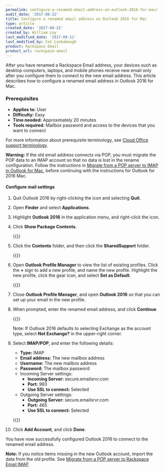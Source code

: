 ```yaml
---
permalink: configure-a-renamed-email-address-on-outlook-2016-for-mac/
audit_date: '2017-08-22'
title: Configure a renamed email address on Outlook 2016 for Mac
type: article
created_date: '2017-08-22'
created_by: William Loy
last_modified_date: '2017-09-11'
last_modified_by: Cat Lookabaugh
product: Rackspace Email
product_url: rackspace-email
---
```


After you have renamed a Rackspace Email address, your devices such as desktop computers, laptops, and mobile phones receive new email only after you configure them to connect to the new email address. This article describes how to configure a renamed email address in Outlook 2016 for Mac.

### Prerequisites

- **Applies to:** User
- **Difficulty:** Easy
- **Time needed:** Approximately 20 minutes
- **Tools required:**  Mailbox password and access to the devices that you want to connect

For more information about prerequisite terminology, see [Cloud Office support terminology](/how-to/cloud-office-support-terminology/).

**Warning:** If the old email address connects via POP, you must migrate the POP data to an IMAP account so that no data is lost in the rename configuration. Follow the instructions in [Migrate from a POP server to IMAP in Outlook for Mac](/how-to/migrating-from-a-pop-server-to-rackspace-email-imap-using-outlook-2011-mac/), before continuing with the instructions for Outlook for 2016 Mac.

#### Configure mail settings

1. Quit Outlook 2016 by right-clicking the icon and selecting **Quit**.
2. Open **Finder** and select **Applications**.
3. Highlight **Outlook 2016** in the application menu, and right-click the icon.
4. Click **Show Package Contents**.

    {{<image src="show-pack-contents.png" alt="" title="">}}

5. Click the **Contents** folder, and then click the **SharedSupport** folder.

    {{<image src="shared-support.png" alt="" title="">}}

6. Open **Outlook Profile Manager** to view the list of existing profiles. Click the **+** sign to add a new profile, and name the new profile. Highlight the new profile, click the gear icon, and select **Set as Default**.

    {{<image src="profile-manager.png" alt="" title="">}}

7. Close **Outlook Profile Manager**, and open **Outlook 2016** so that you can set up your email in the new profile.

8. When prompted, enter the renamed email address, and click **Continue**.

    {{<image src="OL16mac-setup-SC1.png" alt="" title="">}}

    Note: If Outlook 2016 defaults to selecting Exchange as the account type, select **Not Exchange?** in the upper-right corner.

9. Select **IMAP/POP**, and enter the following details:

    - **Type:** IMAP
    - **Email address:** The new mailbox address
    - **Username:** The new mailbox address
    - **Password:** The mailbox password
    - Incoming Server settings:
      - **Incoming Server:** secure.emailsrvr.com
      - **Port:** 993
      - **Use SSL to connect:** Selected
    - Outgoing Server settings:
      - **Outgoing Server:** secure.emailsrvr.com
      - **Port:** 465
      - **Use SSL to connect:** Selected

    {{<image src="OL16mac-setup-SC2.png" alt="" title="">}}

10. Click **Add Account**, and click **Done**.

You have now successfully configured Outlook 2016 to connect to the renamed email address.

**Note:** If you notice items missing in the new Outlook account, import the data from the old profile. See [Migrate from a POP server to Rackspace Email IMAP](/how-to/migrating-from-a-pop-server-to-rackspace-email-imap-using-outlook-2011-mac/).
